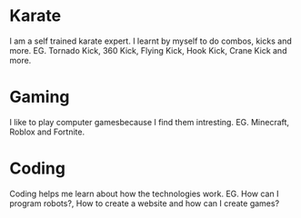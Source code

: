 <html>
  <head>

<meta charset="utf-8">

<meta name="viewport" content="width=device-width, initial-scale=1">

<link rel="stylesheet" href="https://maxcdn.bootstrapcdn.com/bootstrap/4.5.2/css/bootstrap.min.css">

<title>My Hobbies</title>

</head>
  <body>
    <div class="container border 5px solid black">
      <h1>Karate</h1>
      <p>I am a self trained karate expert. I learnt by myself to do combos, kicks and more. EG. Tornado Kick, 360 Kick, Flying Kick, Hook Kick, Crane Kick and more.</p>
    </div>
      <div class="container p-3000 mb-300 bg-primary text-white">
        <h1>Gaming</h1>
        <p>I like to play computer gamesbecause I find them intresting. EG. Minecraft, Roblox and Fortnite. </p>
    </div>
    <div class="container p-3 mb-300 my-3 bg-danger text-white">
      <h1>Coding</h1>
      <p> Coding helps me learn about how the technologies work. EG. How can I program robots?, How to create a website and how can I create games?
    </div>
  </body>
</html>
